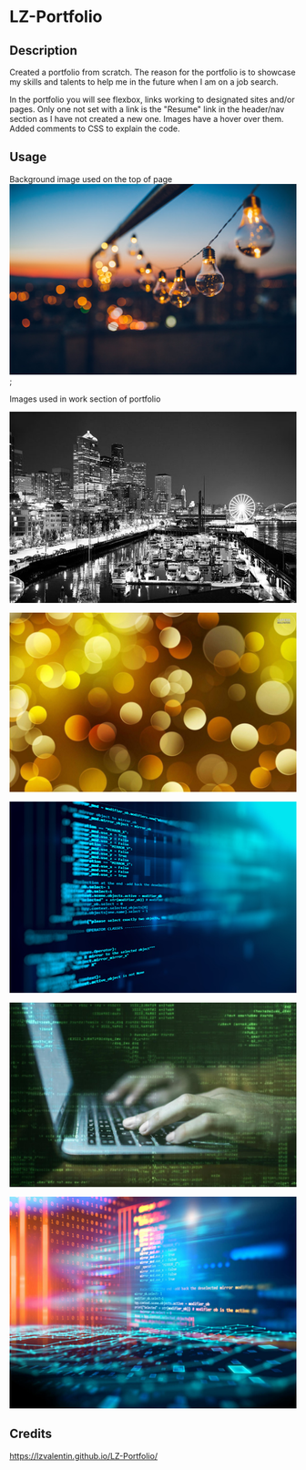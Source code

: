 # LZ-Portfolio
## Description

Created a portfolio from scratch. The reason for the portfolio is to showcase my skills and talents to help me in the future when I am on a job search. 

In the portfolio you will see flexbox, links working to designated sites and/or pages. Only one not set with a link is the "Resume" link in the header/nav section as I have not created a new one. Images have a hover over them. Added comments to CSS to explain the code.

## Usage
Background image used on the top of page
![string of lights](/assets/images/lightbulb.jpg);

Images used in work section of portfolio

![b&W City of Seattle](assets/images/140824-0127_SEATTLE_WASHINGTON_large.jpg)

![yellow dots](assets/images/yellow.jpg)

![code blue](assets/images/code_blue.jpg)

![typing on laptop](assets/images/greenprogrammer.jpg)

![screen with code](assets/images/programming-coding.jpg)





## Credits 
https://lzvalentin.github.io/LZ-Portfolio/

